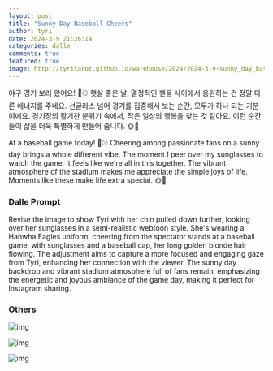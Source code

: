 ```yaml
---
layout: post
title: "Sunny Day Baseball Cheers"
author: tyri
date: 2024-3-9 21:26:14
categories: dalle
comments: true
featured: true
image: http://tyritarot.github.io/warehouse/2024/2024-3-9-sunny_day_baseball_cheers_title.jpeg
---
```


야구 경기 보러 왔어요! 🧢⚾️ 햇살 좋은 날, 열정적인 팬들 사이에서 응원하는 건 정말 다른 에너지를 주네요. 선글라스 넘어 경기를 집중해서 보는 순간, 모두가 하나 되는 기분이에요. 경기장의 활기찬 분위기 속에서, 작은 일상의 행복을 찾는 것 같아요. 이런 순간들이 삶을 더욱 특별하게 만들어 줍니다. 🌞🎉

At a baseball game today! 🧢⚾️ Cheering among passionate fans on a sunny day brings a whole different vibe. The moment I peer over my sunglasses to watch the game, it feels like we're all in this together. The vibrant atmosphere of the stadium makes me appreciate the simple joys of life. Moments like these make life extra special. 🌞🎉

### Dalle Prompt

Revise the image to show Tyri with her chin pulled down further, looking over her sunglasses in a semi-realistic webtoon style. She's wearing a Hanwha Eagles uniform, cheering from the spectator stands at a baseball game, with sunglasses and a baseball cap, her long golden blonde hair flowing. The adjustment aims to capture a more focused and engaging gaze from Tyri, enhancing her connection with the viewer. The sunny day backdrop and vibrant stadium atmosphere full of fans remain, emphasizing the energetic and joyous ambiance of the game day, making it perfect for Instagram sharing.

### Others

![img](http://tyritarot.github.io/warehouse/2024/2024-3-9-sunny_day_baseball_cheers_3.jpg)

![img](http://tyritarot.github.io/warehouse/2024/2024-3-9-sunny_day_baseball_cheers_1.jpg)

![img](http://tyritarot.github.io/warehouse/2024/2024-3-9-sunny_day_baseball_cheers_2.jpg)
